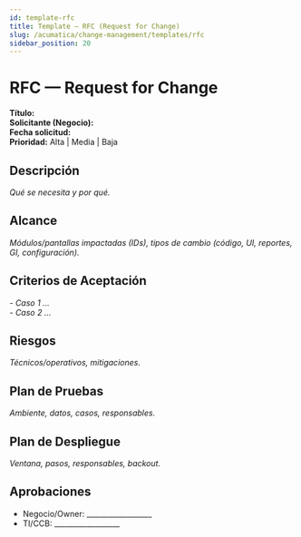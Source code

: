 ```yaml
---
id: template-rfc
title: Template — RFC (Request for Change)
slug: /acumatica/change-management/templates/rfc
sidebar_position: 20
---
```


# RFC — Request for Change

**Título:**  
**Solicitante (Negocio):**  
**Fecha solicitud:**  
**Prioridad:** Alta | Media | Baja

## Descripción
_Qué se necesita y por qué._

## Alcance
_Módulos/pantallas impactadas (IDs), tipos de cambio (código, UI, reportes, GI, configuración)._

## Criterios de Aceptación
_- Caso 1 …_  
_- Caso 2 …_

## Riesgos
_Técnicos/operativos, mitigaciones._

## Plan de Pruebas
_Ambiente, datos, casos, responsables._

## Plan de Despliegue
_Ventana, pasos, responsables, backout._

## Aprobaciones
- Negocio/Owner: __________________
- TI/CCB: __________________
